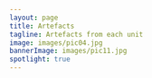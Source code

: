 ```yaml
---
layout: page
title: Artefacts
tagline: Artefacts from each unit
image: images/pic04.jpg
bannerImage: images/pic11.jpg
spotlight: true
---
```


